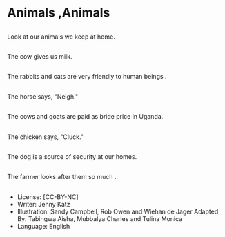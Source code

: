 # Animals ,Animals

##
Look at our animals we keep at
home.

##
The cow gives us milk.

##
The rabbits and cats are very
friendly to human beings .

##
The horse says, "Neigh."

##
The cows and goats are paid as
bride price in Uganda.

##
The chicken says, "Cluck."

##
The dog is a source of security
at our homes.

##
The farmer looks after them so
much .

##
* License: [CC-BY-NC]
* Writer: Jenny Katz
* Illustration: Sandy Campbell, Rob Owen and Wiehan de Jager
Adapted By: Tabingwa Aisha, Mubbalya Charles and Tulina Monica
* Language: English
